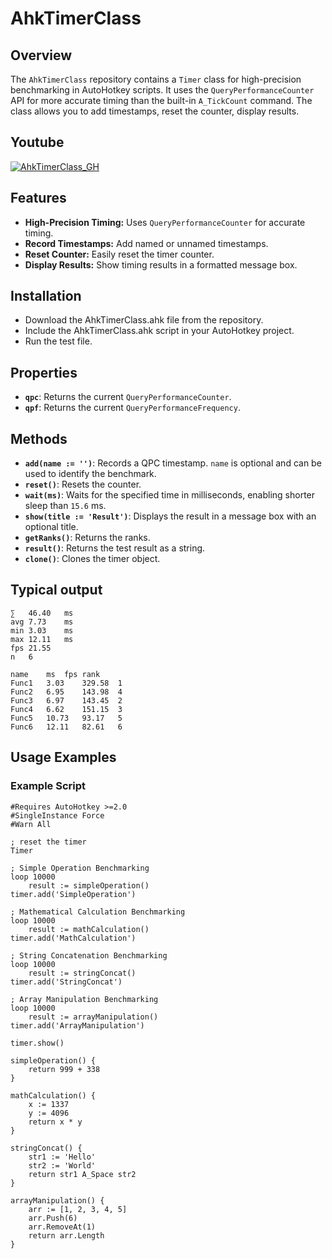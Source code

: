 # AhkTimerClass

## Overview

The `AhkTimerClass` repository contains a `Timer` class for high-precision benchmarking in AutoHotkey scripts. It uses the `QueryPerformanceCounter` API for more accurate timing than the built-in `A_TickCount` command. The class allows you to add timestamps, reset the counter, display results.

## Youtube

[![AhkTimerClass_GH](https://github.com/bceenaeiklmr/AhkTimerClass/assets/105103590/2c6b0719-5520-40e9-8eee-279b3e2280fa)](https://www.youtube.com/watch?v=SqNZMddZQv8)

## Features

- **High-Precision Timing:** Uses `QueryPerformanceCounter` for accurate timing.
- **Record Timestamps:** Add named or unnamed timestamps.
- **Reset Counter:** Easily reset the timer counter.
- **Display Results:** Show timing results in a formatted message box.

## Installation
- Download the AhkTimerClass.ahk file from the repository.
- Include the AhkTimerClass.ahk script in your AutoHotkey project.
- Run the test file.

## Properties

- **`qpc`**: Returns the current `QueryPerformanceCounter`.
- **`qpf`**: Returns the current `QueryPerformanceFrequency`.

## Methods

- **`add(name := '')`**: Records a QPC timestamp. `name` is optional and can be used to identify the benchmark.
- **`reset()`**: Resets the counter.
- **`wait(ms)`**: Waits for the specified time in milliseconds, enabling shorter sleep than `15.6` ms.
- **`show(title := 'Result')`**: Displays the result in a message box with an optional title.
- **`getRanks()`**: Returns the ranks.
- **`result()`**: Returns the test result as a string.
- **`clone()`**: Clones the timer object.

## Typical output

```ahk
∑	46.40	ms
avg	7.73	ms
min	3.03	ms
max	12.11	ms
fps	21.55
n	6

name	ms	fps	rank
Func1	3.03	329.58	1
Func2	6.95	143.98	4
Func3	6.97	143.45	2
Func4	6.62	151.15	3
Func5	10.73	93.17	5
Func6	12.11	82.61	6
```

## Usage Examples

### Example Script

```ahk
#Requires AutoHotkey >=2.0
#SingleInstance Force
#Warn All

; reset the timer
Timer

; Simple Operation Benchmarking
loop 10000
    result := simpleOperation()
timer.add('SimpleOperation')

; Mathematical Calculation Benchmarking
loop 10000
    result := mathCalculation()
timer.add('MathCalculation')

; String Concatenation Benchmarking
loop 10000
    result := stringConcat()
timer.add('StringConcat')

; Array Manipulation Benchmarking
loop 10000
    result := arrayManipulation()
timer.add('ArrayManipulation')

timer.show()

simpleOperation() {
    return 999 + 338
}

mathCalculation() {
    x := 1337
    y := 4096
    return x * y
}

stringConcat() {
    str1 := 'Hello'
    str2 := 'World'
    return str1 A_Space str2
}

arrayManipulation() {
    arr := [1, 2, 3, 4, 5]
    arr.Push(6)
    arr.RemoveAt(1)
    return arr.Length
}
```
